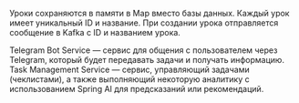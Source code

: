 Уроки сохраняются в памяти в Map вместо базы данных.
Каждый урок имеет уникальный ID и название.
При создании урока отправляется сообщение в Kafka с ID и названием урока.


Telegram Bot Service — сервис для общения с пользователем через Telegram, который будет передавать задачи и получать информацию.
Task Management Service — сервис, управляющий задачами (чеклистами), а также выполняющий некоторую аналитику с использованием Spring AI для предсказаний или рекомендаций.
